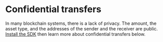 # Confidential transfers

In many blockchain systems, there is a lack of privacy. The amount, the asset type, and the addresses of the sender and the receiver are public. [Install the SDK](../../../developers/developer-sdks/utxo-native-chain-sdk/utxo-native-chain-sdk-installation.md) then learn more about confidential transfers below.
